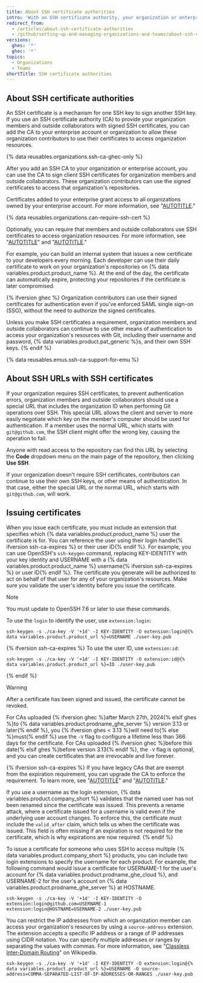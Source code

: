 ```yaml
---
title: About SSH certificate authorities
intro: 'With an SSH certificate authority, your organization or enterprise account can provide SSH certificates that members and outside collaborators can use to access your resources with Git.'
redirect_from:
  - /articles/about-ssh-certificate-authorities
  - /github/setting-up-and-managing-organizations-and-teams/about-ssh-certificate-authorities
versions:
  ghes: '*'
  ghec: '*'
topics:
  - Organizations
  - Teams
shortTitle: SSH certificate authorities
---
```


## About SSH certificate authorities

An SSH certificate is a mechanism for one SSH key to sign another SSH key. If you use an SSH certificate authority (CA) to provide your organization members and outside collaborators with signed SSH certificates, you can add the CA to your enterprise account or organization to allow these organization contributors to use their certificates to access organization resources.

{% data reusables.organizations.ssh-ca-ghec-only %}

After you add an SSH CA to your organization or enterprise account, you can use the CA to sign client SSH certificates for organization members and outside collaborators. These organization contributors can use the signed certificates to access that organization's repositories.

Certificates added to your enterprise grant access to all organizations owned by your enterprise account. For more information, see "[AUTOTITLE](/admin/policies/enforcing-policies-for-your-enterprise/enforcing-policies-for-security-settings-in-your-enterprise#managing-ssh-certificate-authorities-for-your-enterprise)."

{% data reusables.organizations.can-require-ssh-cert %}

Optionally, you can require that members and outside collaborators use SSH certificates to access organization resources. For more information, see "[AUTOTITLE](/organizations/managing-git-access-to-your-organizations-repositories/managing-your-organizations-ssh-certificate-authorities)" and "[AUTOTITLE](/admin/policies/enforcing-policies-for-your-enterprise/enforcing-policies-for-security-settings-in-your-enterprise#managing-ssh-certificate-authorities-for-your-enterprise)."

For example, you can build an internal system that issues a new certificate to your developers every morning. Each developer can use their daily certificate to work on your organization's repositories on {% data variables.product.product_name %}. At the end of the day, the certificate can automatically expire, protecting your repositories if the certificate is later compromised.

{% ifversion ghec %}
Organization contributors can use their signed certificates for authentication even if you've enforced SAML single sign-on (SSO), without the need to authorize the signed certificates.

Unless you make SSH certificates a requirement, organization members and outside collaborators can continue to use other means of authentication to access your organization's resources with Git, including their username and password, {% data variables.product.pat_generic %}s, and their own SSH keys.
{% endif %}

{% data reusables.emus.ssh-ca-support-for-emu %}

## About SSH URLs with SSH certificates

If your organization requires SSH certificates, to prevent authentication errors, organization members and outside collaborators should use a special URL that includes the organization ID when performing Git operations over SSH. This special URL allows the client and server to more easily negotiate which key on the member's computer should be used for authentication. If a member uses the normal URL, which starts with `git@github.com`, the SSH client might offer the wrong key, causing the operation to fail.

Anyone with read access to the repository can find this URL by selecting the **Code** dropdown menu on the main page of the repository, then clicking **Use SSH**.

If your organization doesn't require SSH certificates, contributors can continue to use their own SSH keys, or other means of authentication. In that case, either the special URL or the normal URL, which starts with `git@github.com`, will work.

## Issuing certificates

When you issue each certificate, you must include an extension that specifies which {% data variables.product.product_name %} user the certificate is for. You can reference the user using their login handle{% ifversion ssh-ca-expires %} or their user ID{% endif %}. For example, you can use OpenSSH's `ssh-keygen` command, replacing KEY-IDENTITY with your key identity and USERNAME with a {% data variables.product.product_name %} username{% ifversion ssh-ca-expires %} or user ID{% endif %}. The certificate you generate will be authorized to act on behalf of that user for any of your organization's resources. Make sure you validate the user's identity before you issue the certificate.

> [!NOTE]
> You must update to OpenSSH 7.6 or later to use these commands.

To use the `login` to identify the user, use `extension:login`:

```shell
ssh-keygen -s ./ca-key -V '+1d' -I KEY-IDENTITY -O extension:login@{% data variables.product.product_url %}=USERNAME ./user-key.pub
```

{% ifversion ssh-ca-expires %}
To use the user ID, use `extension:id`:

```shell
ssh-keygen -s ./ca-key -V '+1d' -I KEY-IDENTITY -O extension:id@{% data variables.product.product_url %}=ID ./user-key.pub
```

{% endif %}

> [!WARNING]
> After a certificate has been signed and issued, the certificate cannot be revoked.

For CAs uploaded {% ifversion ghec %}after March 27th, 2024{% elsif ghes %}to {% data variables.product.prodname_ghe_server %} version 3.13 or later{% endif %}, you {% ifversion ghes < 3.13 %}will need to{% else %}must{% endif %} use the `-V` flag to configure a lifetime less than 366 days for the certificate. For CAs uploaded {% ifversion ghec %}before this date{% elsif ghes %}before version 3.13{% endif %}, the `-V` flag is optional, and you can create certificates that are irrevocable and live forever.

{% ifversion ssh-ca-expires %}
If you have legacy CAs that are exempt from the expiration requirement, you can upgrade the CA to enforce the requirement. To learn more, see "[AUTOTITLE](/organizations/managing-git-access-to-your-organizations-repositories/managing-your-organizations-ssh-certificate-authorities)" and "[AUTOTITLE](/admin/policies/enforcing-policies-for-your-enterprise/enforcing-policies-for-security-settings-in-your-enterprise#managing-ssh-certificate-authorities-for-your-enterprise)."

If you use a username as the login extension, {% data variables.product.company_short %} validates that the named user has not been renamed since the certificate was issued. This prevents a rename attack, where a certificate issued for a username is valid even if the underlying user account changes. To enforce this, the certificate must include the `valid_after` claim, which tells us when the certificate was issued. This field is often missing if an expiration is not required for the certificate, which is why expirations are now required.
{% endif %}

To issue a certificate for someone who uses SSH to access multiple {% data variables.product.company_short %} products, you can include two login extensions to specify the username for each product. For example, the following command would issue a certificate for USERNAME-1 for the user's account for {% data variables.product.prodname_ghe_cloud %}, and USERNAME-2 for the user's account on {% data variables.product.prodname_ghe_server %} at HOSTNAME.

```shell
ssh-keygen -s ./ca-key -V '+1d' -I KEY-IDENTITY -O extension:login@github.com=USERNAME-1 extension:login@HOSTNAME=USERNAME-2 ./user-key.pub
```

You can restrict the IP addresses from which an organization member can access your organization's resources by using a `source-address` extension. The extension accepts a specific IP address or a range of IP addresses using CIDR notation. You can specify multiple addresses or ranges by separating the values with commas. For more information, see "[Classless Inter-Domain Routing](https://en.wikipedia.org/wiki/Classless_Inter-Domain_Routing#CIDR_notation)" on Wikipedia.

```shell
ssh-keygen -s ./ca-key -V '+1d' -I KEY-IDENTITY -O extension:login@{% data variables.product.product_url %}=USERNAME -O source-address=COMMA-SEPARATED-LIST-OF-IP-ADDRESSES-OR-RANGES ./user-key.pub
```
